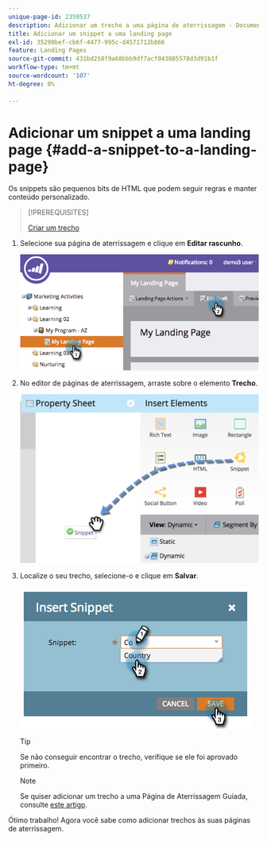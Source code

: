 ```yaml
---
unique-page-id: 2359537
description: Adicionar um trecho a uma página de aterrissagem - Documentação do Marketo - Documentação do produto
title: Adicionar um snippet a uma landing page
exl-id: 35290bef-cb6f-4477-995c-d4571712b866
feature: Landing Pages
source-git-commit: 431bd258f9a68bbb9df7acf043085578d3d91b1f
workflow-type: tm+mt
source-wordcount: '107'
ht-degree: 0%

---
```


# Adicionar um snippet a uma landing page {#add-a-snippet-to-a-landing-page}

Os snippets são pequenos bits de HTML que podem seguir regras e manter conteúdo personalizado.

>[!PREREQUISITES]
>
>[Criar um trecho](/help/marketo/product-docs/personalization/segmentation-and-snippets/snippets/create-a-snippet.md)

1. Selecione sua página de aterrissagem e clique em **Editar rascunho**.

   ![](assets/image2014-9-16-15-3a4-3a28.png)

1. No editor de páginas de aterrissagem, arraste sobre o elemento **Trecho**.

   ![](assets/image2015-5-21-12-3a46-3a34.png)

1. Localize o seu trecho, selecione-o e clique em **Salvar**.

   ![](assets/image2014-9-16-15-3a4-3a14.png)

   >[!TIP]
   >
   >Se não conseguir encontrar o trecho, verifique se ele foi aprovado primeiro.

   >[!NOTE]
   >
   >Se quiser adicionar um trecho a uma Página de Aterrissagem Guiada, consulte [este artigo](/help/marketo/product-docs/demand-generation/landing-pages/landing-page-templates/create-a-guided-landing-page-template.md).

Ótimo trabalho! Agora você sabe como adicionar trechos às suas páginas de aterrissagem.
